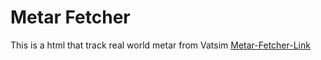 # Metar Fetcher
This is a html that track real world metar from Vatsim
[Metar-Fetcher-Link](https://alexafton.github.io/metar-fetcher/)
